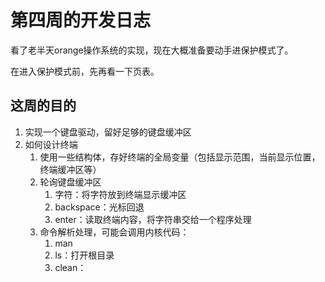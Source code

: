 # 第四周的开发日志

看了老半天orange操作系统的实现，现在大概准备要动手进保护模式了。

在进入保护模式前，先再看一下页表。


## 这周的目的

1. 实现一个键盘驱动，留好足够的键盘缓冲区
1. 如何设计终端
    1. 使用一些结构体，存好终端的全局变量（包括显示范围，当前显示位置，终端缓冲区等）
    1. 轮询键盘缓冲区
        1. 字符：将字符放到终端显示缓冲区
        1. backspace：光标回退
        1. enter：读取终端内容，将字符串交给一个程序处理
    1. 命令解析处理，可能会调用内核代码：
        1. man
        1. ls：打开根目录
        1. clean：